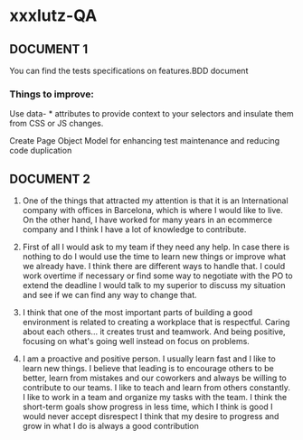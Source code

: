 # xxxlutz-QA
## DOCUMENT 1

You can find the tests specifications on features.BDD document

### Things to improve:
Use data- * attributes to provide context to your selectors and insulate them from CSS or JS changes.

Create Page Object Model for enhancing test maintenance and reducing code duplication

## DOCUMENT 2

1. One of the things that attracted my attention is that it is an International company with offices in Barcelona, which is where I would like to live.
On the other hand, I have worked for many years in an ecommerce company and I think I have a lot of knowledge to contribute.



2. First of all I would ask to my team if they need any help. In case there is nothing to do I would use the time to learn new things or improve what we already have.
I think there are different ways to handle that. I could work overtime if necessary or find some way to negotiate with the PO to extend the deadline
I would talk to my superior to discuss my situation and see if we can find any way to change that.


3. I think that one of the most important parts of building a good environment is related to creating a workplace that is respectful. Caring about each others... it creates trust and teamwork. And being positive, focusing on what's going well instead on focus on problems.



4. I am a proactive and positive person. I usually learn fast and I like to learn new things.
I believe that leading is to encourage others to be better, learn from mistakes and our coworkers and always be willing to contribute to our teams. I like to teach and learn from others constantly.
I like to work in a team and organize my tasks with the team.
I think the short-term goals show progress in less time, which I think is good
I would never accept disrespect
I think that my desire to progress and grow in what I do is always a good contribution
